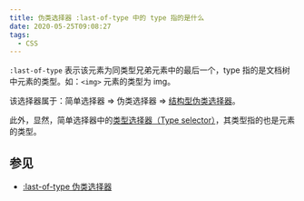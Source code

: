 ```yaml
---
title: 伪类选择器 :last-of-type 中的 type 指的是什么
date: 2020-05-25T09:08:27
tags:
  - CSS
---
```


`:last-of-type` 表示该元素为同类型兄弟元素中的最后一个，type 指的是文档树中元素的类型。如：`<img>` 元素的类型为 img。

该选择器属于：简单选择器 => 伪类选择器 => [结构型伪类选择器](https://www.w3.org/TR/2018/REC-selectors-3-20181106/#structural-pseudos)。

此外，显然，简单选择器中的[类型选择器（Type selector）](https://www.w3.org/TR/2018/REC-selectors-3-20181106/#type-selectors)，其类型指的也是元素的类型。

## 参见

- [:last-of-type 伪类选择器](https://www.w3.org/TR/2018/REC-selectors-3-20181106/#last-of-type-pseudo)